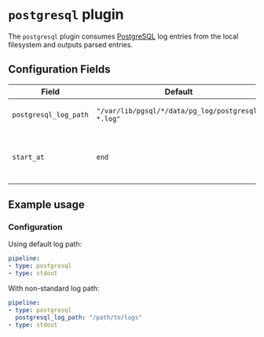 
# `postgresql` plugin

The `postgresql` plugin consumes [PostgreSQL](https://www.postgresql.org/) log entries from the local filesystem and outputs parsed entries.

## Configuration Fields

| Field | Default | Description |
| --- | --- | --- |
| `postgresql_log_path` | `"/var/lib/pgsql/*/data/pg_log/postgresql-*.log"` | Path to the PostgreSQL log file |
| `start_at` | `end` | Start reading file from 'beginning' or 'end' |

## Example usage

### Configuration

Using default log path:

```yaml
pipeline:
- type: postgresql
- type: stdout

```

With non-standard log path:

```yaml
pipeline:
- type: postgresql
  postgresql_log_path: "/path/to/logs"
- type: stdout

```